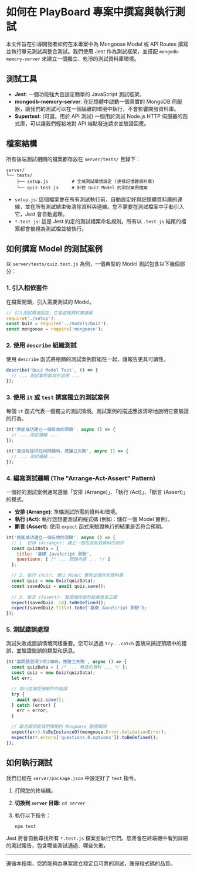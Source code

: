 # 如何在 PlayBoard 專案中撰寫與執行測試

本文件旨在引導開發者如何在本專案中為 Mongoose Model 或 API Routes 撰寫並執行單元測試與整合測試。我們使用 Jest 作為測試框架，並搭配 `mongodb-memory-server` 來建立一個獨立、乾淨的測試資料庫環境。

## 測試工具

-   **Jest**: 一個功能強大且設定簡單的 JavaScript 測試框架。
-   **mongodb-memory-server**: 在記憶體中啟動一個真實的 MongoDB 伺服器，讓我們的測試可以在一個隔離的環境中執行，不會影響開發資料庫。
-   **Supertest**: (可選，用於 API 測試) 一個用於測試 Node.js HTTP 伺服器的函式庫，可以讓我們輕鬆地對 API 端點發送請求並驗證回應。

## 檔案結構

所有後端測試相關的檔案都存放在 `server/tests/` 目錄下：

```
server/
└── tests/
    ├── setup.js         # 全域測試環境設定 (連接記憶體資料庫)
    └── quiz.test.js     # 針對 Quiz Model 的測試案例檔案
```

-   `setup.js`: 這個檔案會在所有測試執行前，自動設定好與記憶體資料庫的連線，並在所有測試結束後清除資料與連線。您不需要在測試檔案中手動引入它，Jest 會自動處理。
-   `*.test.js`: 這是 Jest 約定的測試檔案命名規則。所有以 `.test.js` 結尾的檔案都會被視為測試檔並被執行。

## 如何撰寫 Model 的測試案例

以 `server/tests/quiz.test.js` 為例，一個典型的 Model 測試包含以下幾個部分：

### 1. 引入相依套件

在檔案開頭，引入需要測試的 Model。

```javascript
// 引入測試環境設定，它會處理資料庫連線
require('./setup'); 
const Quiz = require('../models/Quiz');
const mongoose = require('mongoose');
```

### 2. 使用 `describe` 組織測試

使用 `describe` 函式將相關的測試案例群組在一起，讓報告更具可讀性。

```javascript
describe('Quiz Model Test', () => {
  // ... 測試案例會寫在這裡 ...
});
```

### 3. 使用 `it` 或 `test` 撰寫獨立的測試案例

每個 `it` 函式代表一個獨立的測試情境。測試案例的描述應該清晰地說明它要驗證的行為。

```javascript
it('應能成功建立一個有效的測驗', async () => {
  // ... 測試邏輯 ...
});

it('當沒有提供任何問題時，應建立失敗', async () => {
  // ... 測試邏輯 ...
});
```

### 4. 編寫測試邏輯 (The "Arrange-Act-Assert" Pattern)

一個好的測試案例通常遵循「安排 (Arrange)」、「執行 (Act)」、「斷言 (Assert)」的模式。

-   **安排 (Arrange)**: 準備測試所需的資料和環境。
-   **執行 (Act)**: 執行您想要測試的程式碼 (例如：儲存一個 Model 實例)。
-   **斷言 (Assert)**: 使用 `expect` 函式來驗證執行的結果是否符合預期。

```javascript
it('應能成功建立一個有效的測驗', async () => {
  // 1. 安排 (Arrange): 建立一個包含有效資料的物件
  const quizData = {
    title: '基礎 JavaScript 測驗',
    questions: [ /* ... 問題內容 ... */ ]
  };

  // 2. 執行 (Act): 建立 Model 實例並儲存到資料庫
  const quiz = new Quiz(quizData);
  const savedQuiz = await quiz.save();
  
  // 3. 斷言 (Assert): 驗證儲存後的結果是否正確
  expect(savedQuiz._id).toBeDefined();
  expect(savedQuiz.title).toBe('基礎 JavaScript 測驗');
});
```

### 5. 測試錯誤處理

測試失敗或錯誤情境同樣重要。您可以透過 `try...catch` 區塊來捕捉預期中的錯誤，並驗證錯誤的類型和訊息。

```javascript
it('當問題選項少於2個時，應建立失敗', async () => {
  const quizData = { /* ... 無效的資料 ... */ };
  const quiz = new Quiz(quizData);
  let err;

  // 執行並捕捉預期中的錯誤
  try {
    await quiz.save();
  } catch (error) {
    err = error;
  }

  // 斷言錯誤是我們預期的 Mongoose 驗證錯誤
  expect(err).toBeInstanceOf(mongoose.Error.ValidationError);
  expect(err.errors['questions.0.options']).toBeDefined();
});
```

## 如何執行測試

我們已經在 `server/package.json` 中設定好了 `test` 指令。

1.  打開您的終端機。
2.  **切換到 `server` 目錄**: `cd server`
3.  執行以下指令：

    ```bash
    npm test
    ```

Jest 將會自動尋找所有 `*.test.js` 檔案並執行它們。您將會在終端機中看到詳細的測試報告，包含哪些測試通過、哪些失敗。

---

遵循本指南，您將能夠為專案建立穩定且可靠的測試，確保程式碼的品質。 